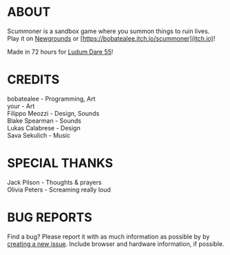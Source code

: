 # ABOUT
Scummoner is a sandbox game where you summon things to ruin lives.\
Play it on [Newgrounds](https://www.newgrounds.com/portal/view/926208) or [https://bobatealee.itch.io/scummoner](itch.io)!

Made in 72 hours for [Ludum Dare 55](https://ldjam.com/events/ludum-dare/55/scummoner)!

# CREDITS
bobatealee - Programming, Art\
your - Art\
Filippo Meozzi - Design, Sounds\
Blake Spearman - Sounds\
Lukas Calabrese - Design\
Sava Sekulich - Music

# SPECIAL THANKS
Jack Pilson - Thoughts & prayers\
Olivia Peters - Screaming really loud

# BUG REPORTS
Find a bug? Please report it with as much information as possible by by [creating a new issue](https://github.com/bobatealee/scummoner/issues). Include browser and hardware information, if possible.
